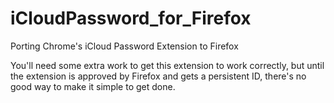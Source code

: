 # iCloudPassword_for_Firefox 

Porting Chrome's iCloud Password Extension to Firefox

You'll need some extra work to get this extension to work correctly, but until the extension is approved by Firefox and gets a persistent ID, there's no good way to make it simple to get done.
